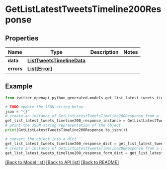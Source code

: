 # GetListLatestTweetsTimeline200Response


## Properties

Name | Type | Description | Notes
------------ | ------------- | ------------- | -------------
**data** | [**ListTweetsTimelineData**](ListTweetsTimelineData.md) |  | 
**errors** | [**List[Error]**](Error.md) |  | 

## Example

```python
from twitter_openapi_python_generated.models.get_list_latest_tweets_timeline200_response import GetListLatestTweetsTimeline200Response

# TODO update the JSON string below
json = "{}"
# create an instance of GetListLatestTweetsTimeline200Response from a JSON string
get_list_latest_tweets_timeline200_response_instance = GetListLatestTweetsTimeline200Response.from_json(json)
# print the JSON string representation of the object
print(GetListLatestTweetsTimeline200Response.to_json())

# convert the object into a dict
get_list_latest_tweets_timeline200_response_dict = get_list_latest_tweets_timeline200_response_instance.to_dict()
# create an instance of GetListLatestTweetsTimeline200Response from a dict
get_list_latest_tweets_timeline200_response_form_dict = get_list_latest_tweets_timeline200_response.from_dict(get_list_latest_tweets_timeline200_response_dict)
```
[[Back to Model list]](../README.md#documentation-for-models) [[Back to API list]](../README.md#documentation-for-api-endpoints) [[Back to README]](../README.md)


